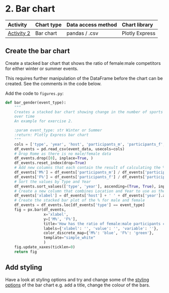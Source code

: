 # 2. Bar chart

| Activity                          | Chart type | Data access method | Chart library  |
|:----------------------------------|:-----------|:-------------------|:---------------|
| [Activity 2](dash-2-bar-chart.md) | Bar chart  | pandas / .csv      | Plotly Express |

## Create the bar chart

Create a stacked bar chart that shows the ratio of female:male competitors for either winter or summer events.

This requires further manipulation of the DataFrame before the chart can be created. See the comments in the code below.

Add the code to `figures.py`:

```python
def bar_gender(event_type):
    """
    Creates a stacked bar chart showing change in the number of sports in the summer and winter paralympics
    over time
    An example for exercise 2.

    :param event_type: str Winter or Summer
    :return: Plotly Express bar chart
    """
    cols = ['type', 'year', 'host', 'participants_m', 'participants_f', 'participants']
    df_events = pd.read_csv(event_data, usecols=cols)
    # Drop Rome as there is no male/female data
    df_events.drop([0], inplace=True, )
    df_events.reset_index(drop=True)
    # Add new columns that each contain the result of calculating the % of male and female participants
    df_events['M%'] = df_events['participants_m'] / df_events['participants']
    df_events['F%'] = df_events['participants_f'] / df_events['participants']
    # Sort the values by Type and Year
    df_events.sort_values(['type', 'year'], ascending=(True, True), inplace=True)
    # Create a new column that combines Location and Year to use as the x-axis
    df_events['xlabel'] = df_events['host'] + ' ' + df_events['year'].astype(str)
    # Create the stacked bar plot of the % for male and female
    df_events = df_events.loc[df_events['type'] == event_type]
    fig = px.bar(df_events,
                 x='xlabel',
                 y=['M%', 'F%'],
                 title='How has the ratio of female:male participants changed?',
                 labels={'xlabel': '', 'value': '', 'variable': ''},
                 color_discrete_map={'M%': 'blue', 'F%': 'green'},
                 template="simple_white"
                 )
    fig.update_xaxes(ticklen=0)
    return fig
```

## Add styling

Have a look at styling options and try and change some of
the [styling options](https://plotly.com/python/styling-plotly-express/) of the bar chart e.g. add a title, change the
colour of the bars.